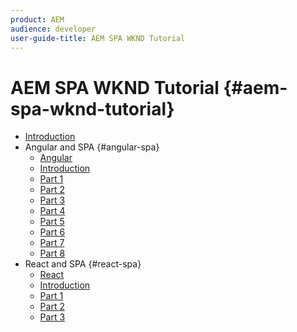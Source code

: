 ```yaml
---
product: AEM
audience: developer
user-guide-title: AEM SPA WKND Tutorial
---
```


# AEM SPA WKND Tutorial {#aem-spa-wknd-tutorial}

+ [Introduction](getting-started-spa-wknd-tutorial-develop.md)
+ Angular and SPA {#angular-spa}
  + [Angular](angular/angular.md)
  + [Introduction](angular/chapter-0.md)
  + [Part 1](angular/chapter-1.md)
  + [Part 2](angular/chapter-2.md)
  + [Part 3](angular/chapter-3.md)
  + [Part 4](angular/chapter-4.md)
  + [Part 5](angular/chapter-5.md)
  + [Part 6](angular/chapter-6.md)
  + [Part 7](angular/chapter-7.md)
  + [Part 8](angular/chapter-8.md)
+ React and SPA {#react-spa}
  + [React](react/react.md)
  + [Introduction](react/chapter-0.md)
  + [Part 1](react/chapter-1.md)
  + [Part 2](react/chapter-2.md)
  + [Part 3](react/chapter-3.md)
